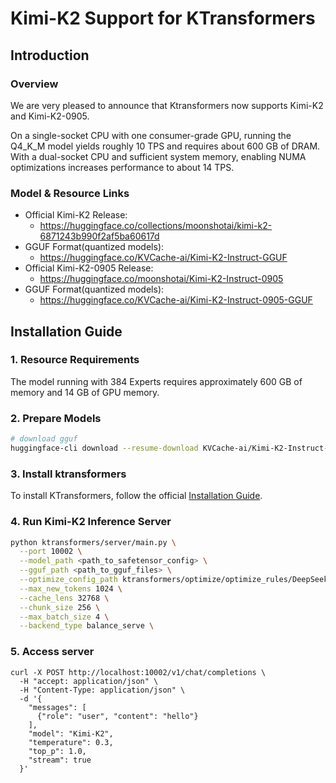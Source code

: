 # Kimi-K2 Support for KTransformers

## Introduction

### Overview
We are very pleased to announce that Ktransformers now supports Kimi-K2 and Kimi-K2-0905.

On a single-socket CPU with one consumer-grade GPU, running the Q4_K_M model yields roughly 10 TPS and requires about 600 GB of DRAM.  
With a dual-socket CPU and sufficient system memory, enabling NUMA optimizations increases performance to about 14 TPS.

### Model & Resource Links

- Official Kimi-K2 Release: 
  - https://huggingface.co/collections/moonshotai/kimi-k2-6871243b990f2af5ba60617d
- GGUF Format(quantized models):
  - https://huggingface.co/KVCache-ai/Kimi-K2-Instruct-GGUF
- Official Kimi-K2-0905 Release:
  - https://huggingface.co/moonshotai/Kimi-K2-Instruct-0905
- GGUF Format(quantized models):
  - https://huggingface.co/KVCache-ai/Kimi-K2-Instruct-0905-GGUF

## Installation Guide

### 1. Resource Requirements

The model running with 384 Experts requires approximately 600 GB of memory and 14 GB of GPU memory.

### 2. Prepare Models

```bash
# download gguf
huggingface-cli download --resume-download KVCache-ai/Kimi-K2-Instruct-GGUF

```

### 3. Install ktransformers

To install KTransformers, follow the official [Installation Guide](https://kvcache-ai.github.io/ktransformers/en/install.html).

### 4. Run Kimi-K2 Inference Server

```bash
python ktransformers/server/main.py \
  --port 10002 \
  --model_path <path_to_safetensor_config> \
  --gguf_path <path_to_gguf_files> \
  --optimize_config_path ktransformers/optimize/optimize_rules/DeepSeek-V3-Chat-serve.yaml \
  --max_new_tokens 1024 \
  --cache_lens 32768 \
  --chunk_size 256 \
  --max_batch_size 4 \
  --backend_type balance_serve \
```

### 5. Access server

```
curl -X POST http://localhost:10002/v1/chat/completions \
  -H "accept: application/json" \
  -H "Content-Type: application/json" \
  -d '{
    "messages": [
      {"role": "user", "content": "hello"}
    ],
    "model": "Kimi-K2",
    "temperature": 0.3,
    "top_p": 1.0,
    "stream": true
  }'
```
